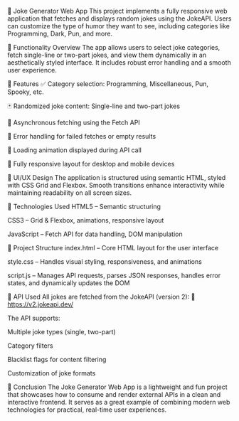 🤣 Joke Generator Web App
This project implements a fully responsive web application that fetches and displays random jokes using the JokeAPI. Users can customize the type of humor they want to see, including categories like Programming, Dark, Pun, and more.

🧩 Functionality Overview
The app allows users to select joke categories, fetch single-line or two-part jokes, and view them dynamically in an aesthetically styled interface. It includes robust error handling and a smooth user experience.

🚀 Features
✅ Category selection: Programming, Miscellaneous, Pun, Spooky, etc.

🃏 Randomized joke content: Single-line and two-part jokes

🔄 Asynchronous fetching using the Fetch API

🔧 Error handling for failed fetches or empty results

🔁 Loading animation displayed during API call

📱 Fully responsive layout for desktop and mobile devices

🎨 UI/UX Design
The application is structured using semantic HTML, styled with CSS Grid and Flexbox. Smooth transitions enhance interactivity while maintaining readability on all screen sizes.

🧰 Technologies Used
HTML5 – Semantic structuring

CSS3 – Grid & Flexbox, animations, responsive layout

JavaScript – Fetch API for data handling, DOM manipulation

📂 Project Structure
index.html – Core HTML layout for the user interface

style.css – Handles visual styling, responsiveness, and animations

script.js – Manages API requests, parses JSON responses, handles error states, and dynamically updates the DOM

📡 API Used
All jokes are fetched from the JokeAPI (version 2):
🔗 https://v2.jokeapi.dev/

The API supports:

Multiple joke types (single, two-part)

Category filters

Blacklist flags for content filtering

Customization of joke formats

📝 Conclusion
The Joke Generator Web App is a lightweight and fun project that showcases how to consume and render external APIs in a clean and interactive frontend. It serves as a great example of combining modern web technologies for practical, real-time user experiences.
